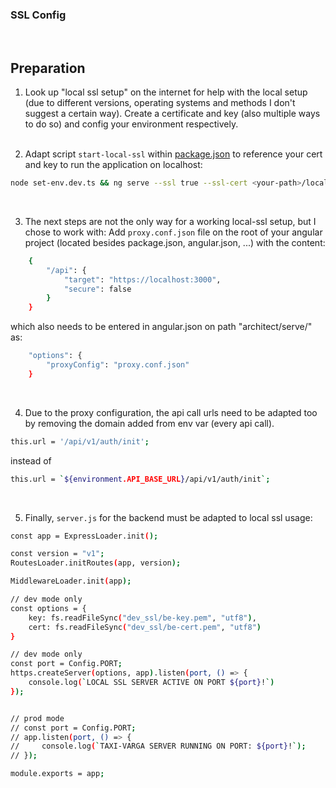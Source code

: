 ### SSL Config

<br>

## Preparation

1. Look up "local ssl setup" on the internet for help with the local setup (due to different versions, operating systems and methods I don't suggest a certain way). Create a certificate and key (also multiple ways to do so) and config your environment respectively.
<br><br>

2. Adapt script `start-local-ssl` within [package.json](package.json) to reference your cert and key to run the application on localhost:
```sh
node set-env.dev.ts && ng serve --ssl true --ssl-cert <your-path>/local-ssl-certificate.crt --ssl-key <your-path>/local-ssl-key.key --open
```
<br>

3. The next steps are not the only way for a working local-ssl setup, but I chose to work with: Add `proxy.conf.json` file on the root of your angular project (located besides package.json, angular.json, ...) with the content:
```sh
    {
        "/api": {
            "target": "https://localhost:3000",
            "secure": false
        }
    }
```
which also needs to be entered in angular.json on path "architect/serve/" as:
```sh
    "options": {
        "proxyConfig": "proxy.conf.json"
    }
```
<br>


4. Due to the proxy configuration, the api call urls need to be adapted too by removing the domain added from env var (every api call).
```sh
this.url = '/api/v1/auth/init';
```
instead of
```sh
this.url = `${environment.API_BASE_URL}/api/v1/auth/init`;
```
<br>

5. Finally, `server.js` for the backend must be adapted to local ssl usage:
```sh
const app = ExpressLoader.init();

const version = "v1";
RoutesLoader.initRoutes(app, version);

MiddlewareLoader.init(app);

// dev mode only
const options = {
    key: fs.readFileSync("dev_ssl/be-key.pem", "utf8"),
    cert: fs.readFileSync("dev_ssl/be-cert.pem", "utf8")
}

// dev mode only
const port = Config.PORT; 
https.createServer(options, app).listen(port, () => {
    console.log(`LOCAL SSL SERVER ACTIVE ON PORT ${port}!`)
});


// prod mode
// const port = Config.PORT;
// app.listen(port, () => {
//     console.log(`TAXI-VARGA SERVER RUNNING ON PORT: ${port}!`);
// });

module.exports = app;
```